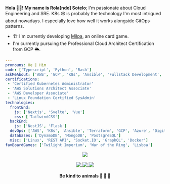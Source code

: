 <!-- <p align="center">
<a href="https://git.io/streak-stats">
  <img align="center" src="https://github-readme-streak-stats.herokuapp.com?user=rolasotelo&theme=vue-dark" />
</a>
</p> -->

**Hola 👋🏾! My name is Rola[ndo] Sotelo**; I'm passionate about Cloud Engineering and SRE. K8s 🕸 is probably the technology I'm most intrigued about nowadays. I especially love how well it works alongside GitOps patterns.

- 🏗 I'm currently developing [Milpa](https://milpa.online), an online card game.
- I'm currently pursuing the Professional Cloud Architect Certification from GCP 🌥️.

```yaml
---
pronouns: He | Him
code: ['Typescript', 'Python', 'Bash']
askMeAbout: ['AWS', 'GCP', 'K8s', 'Ansible', 'Fullstack Development', 'Board Games']
certifications:
 - 'Certified Kubernetes Administrator'
 - 'AWS Solutions Architect Associate'
 - 'AWS Developer Associate'
 - 'Linux Foundation Certified SysAdmin'
technologies:
  frontEnd:
    js: ['Nextjs', 'Svelte', 'Vue']
    css: ['TailwindCSS']
  backEnd:
    js: ['NestJS', 'Flask']
  devOps: ['AWS', 'K8s', 'Ansible', 'Terraform', 'GCP', 'Azure', 'Digital Ocean', 'ArgoCD']
  databases: ['DynamoDB', 'MongoDB', 'PostsgreSQL']
  misc: ['Linux', 'REST API', 'Socket.IO', 'GraphQL', 'Docker']
favBoardGames: ['Twilight Imperium', 'War of the Ring', 'Lisboa']
```

<p align="center">
<a href="https://github.com/anuraghazra/github-readme-stats">
  <img align="center" src="https://github-readme-stats.vercel.app/api/top-langs/?username=rolasotelo&layout=compact&langs_count=8&theme=vue-dark" />
</a>
</p>

<p align="center">
  <a href="https://www.linkedin.com/in/rolasotelo/">
    <img align="center" src="https://img.shields.io/badge/LinkedIn-0077B5?style=for-the-badge&logo=linkedin&logoColor=white" />
  </a>
  <a href="https://rolasotelo.blog/">
    <img align="center" src="https://img.shields.io/badge/Hashnode-2962FF?style=for-the-badge&logo=hashnode&logoColor=white" />
  </a>
  <a href="https://twitter.com/rolasotelo">
    <img align="center" src="https://img.shields.io/badge/Twitter-1DA1F2?style=for-the-badge&logo=twitter&logoColor=white" />
  </a>
</p>

<h4 align="center">Be kind to animals 🐄 🐖 🦃</h4>
